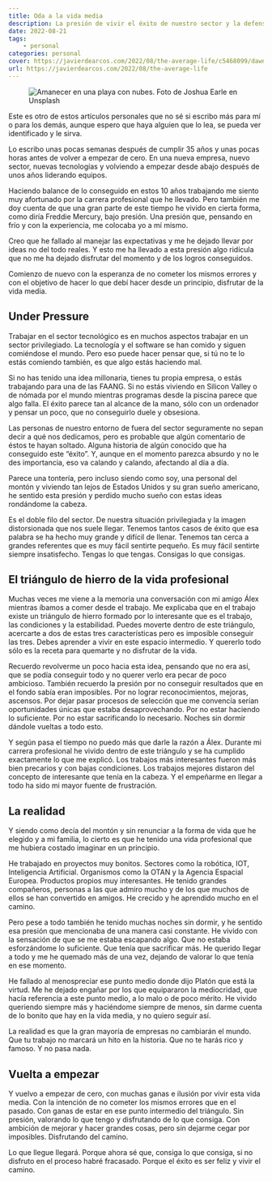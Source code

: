 ```yaml
---
title: Oda a la vida media
description: La presión de vivir el éxito de nuestro sector y la defensa de la vida media
date: 2022-08-21
tags:
    - personal
categories: personal
cover: https://javierdearcos.com/2022/08/the-average-life/c5468099/dawn@2x.jpg
url: https://javierdearcos.com/2022/08/the-average-life
---
```


<figure>
    <picture>
        <source srcset="/2022/08/the-average-life/c5468099/dawn@1x.jpg"media="(max-width: 39.99em)"  type="image/jpg" />
        <source srcset="/2022/08/the-average-life/c5468099/dawn@2x.jpg"media="(min-width: 40em)"  type="image/jpg" />
        <img src="/2022/08/the-average-life/c5468099/dawn@2x.jpg" alt="Amanecer en una playa con nubes. Foto de Joshua Earle en Unsplash" />
    </picture>
</figure>

Este es otro de estos artículos personales que no sé si escribo más para mí o para los demás, aunque espero que haya alguien que lo lea, se pueda ver identificado y le sirva.

Lo escribo unas pocas semanas después de cumplir 35 años y unas pocas horas antes de volver a empezar de cero. En una nueva empresa, nuevo sector, nuevas tecnologías y volviendo a empezar desde abajo después de unos años liderando equipos. 

Haciendo balance de lo conseguido en estos 10 años trabajando me siento muy afortunado por la carrera profesional que he llevado. Pero también me doy cuenta de que una gran parte de este tiempo he vivido en cierta forma, como diría Freddie Mercury, bajo presión. Una presión que, pensando en frío y con la experiencia, me colocaba yo a mí mismo. 

Creo que he fallado al manejar las expectativas y me he dejado llevar por ideas no del todo reales. Y esto me ha llevado a esta presión algo ridícula que no me ha dejado disfrutar del momento y de los logros conseguidos.

Comienzo de nuevo con la esperanza de no cometer los mismos errores y con el objetivo de hacer lo que debí hacer desde un principio, disfrutar de la vida media.

<!-- more -->

## Under Pressure

Trabajar en el sector tecnológico es en muchos aspectos trabajar en un sector privilegiado. La tecnología y el software se han comido y siguen comiéndose el mundo. Pero eso puede hacer pensar que, si tú no te lo estás comiendo también, es que algo estás haciendo mal.

Si no has tenido una idea millonaria, tienes tu propia empresa, o estás trabajando para una de las FAANG. Si no estás viviendo en Silicon Valley o de nómada por el mundo mientras programas desde la piscina parece que algo falla. El éxito parece tan al alcance de la mano, sólo con un ordenador y pensar un poco, que no conseguirlo duele y obsesiona.

Las personas de nuestro entorno de fuera del sector seguramente no sepan decir a qué nos dedicamos, pero es probable que algún comentario de éstos te hayan soltado. Alguna historia de algún conocido que ha conseguido este “éxito”. Y, aunque en el momento parezca absurdo y no le des importancia, eso va calando y calando, afectando al día a día.

Parece una tontería, pero incluso siendo como soy, una personal del montón y viviendo tan lejos de Estados Unidos y su gran sueño americano, he sentido esta presión y perdido mucho sueño con estas ideas rondándome la cabeza.

Es el doble filo del sector. De nuestra situación privilegiada y la imagen distorsionada que nos suele llegar. Tenemos tantos casos de éxito que esa palabra se ha hecho muy grande y difícil de llenar. Tenemos tan cerca a grandes referentes que es muy fácil sentirte pequeño. Es muy fácil sentirte siempre insatisfecho. Tengas lo que tengas. Consigas lo que consigas.

## El triángulo de hierro de la vida profesional

Muchas veces me viene a la memoria una conversación con mi amigo Álex mientras íbamos a comer desde el trabajo. Me explicaba que en el trabajo existe un triángulo de hierro formado por lo interesante que es el trabajo, las condiciones y la estabilidad. Puedes moverte dentro de este triángulo, acercarte a dos de estas tres características pero es imposible conseguir las tres. Debes aprender a vivir en este espacio intermedio. Y quererlo todo sólo es la receta para quemarte y no disfrutar de la vida.

Recuerdo revolverme un poco hacia esta idea, pensando que no era así, que se podía conseguir todo y no querer verlo era pecar de poco ambicioso. También recuerdo la presión por no conseguir resultados que en el fondo sabía eran imposibles. Por no lograr reconocimientos, mejoras, ascensos. Por dejar pasar procesos de selección que me convencía serían oportunidades únicas que estaba desaprovechando. Por no estar haciendo lo suficiente. Por no estar sacrificando lo necesario. Noches sin dormir dándole vueltas a todo esto.

Y según pasa el tiempo no puedo más que darle la razón a Álex. Durante mi carrera profesional he vivido dentro de este triángulo y se ha cumplido exactamente lo que me explicó. Los trabajos más interesantes fueron más bien precarios y con bajas condiciones. Los trabajos mejores distaron del concepto de interesante que tenía en la cabeza. Y el empeñarme en llegar a todo ha sido mi mayor fuente de frustración.

## La realidad

Y siendo como decía del montón y sin renunciar a la forma de vida que he elegido y a mi familia, lo cierto es que he tenido una vida profesional que me hubiera costado imaginar en un principio. 

He trabajado en proyectos muy bonitos. Sectores como la robótica, IOT, Inteligencia Artificial. Organismos como la OTAN y la Agencia Espacial Europea. Productos propios muy interesantes. He tenido grandes compañeros, personas a las que admiro mucho y de los que muchos de ellos se han convertido en amigos. He crecido y he aprendido mucho en el camino.

Pero pese a todo también he tenido muchas noches sin dormir, y he sentido esa presión que mencionaba de una manera casi constante. He vivido con la sensación de que se me estaba escapando algo.  Que no estaba esforzándome lo suficiente. Que tenía que sacrificar más. He querido llegar a todo y me he quemado más de una vez, dejando de valorar lo que tenía en ese momento.

He fallado al menospreciar ese punto medio donde dijo Platón que está la virtud. Me he dejado engañar por los que equipararon la mediocridad, que hacía referencia a este punto medio, a lo malo o de poco mérito. He vivido queriendo siempre más y haciéndome siempre de menos, sin darme cuenta de lo bonito que hay en la vida media, y no quiero seguir así.

La realidad es que la gran mayoría de empresas no cambiarán el mundo. Que tu trabajo no marcará un hito en la historia. Que no te harás rico y famoso. Y no pasa nada.

## Vuelta a empezar

Y vuelvo a empezar de cero, con muchas ganas e ilusión por vivir esta vida media. Con la intención de no cometer los mismos errores que en el pasado. Con ganas de estar en ese punto intermedio del triángulo. Sin presión, valorando lo que tengo y disfrutando de lo que consiga. Con ambición de mejorar y hacer grandes cosas, pero sin dejarme cegar por imposibles. Disfrutando del camino. 

Lo que llegue llegará. Porque ahora sé que, consiga lo que consiga, si no disfruto en el proceso habré fracasado. Porque el éxito es ser feliz y vivir el camino.
